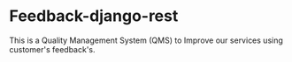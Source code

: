 # Feedback-django-rest
This is a Quality Management System (QMS) to Improve our services using customer's feedback's.
